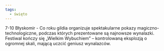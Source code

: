 ```yaml
---
tags:
  - święto
---
```

7-10 Błyskomir - Co roku gildia organizuje spektakularne pokazy magiczno-technologiczne, podczas których prezentowane są najnowsze wynalazki. Festiwal kończy się „Wielkim Wybuchiem” – kontrolowaną eksplozją o ogromnej skali, mającą uczcić geniusz wynalazców.